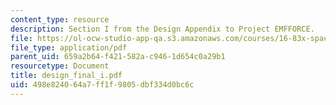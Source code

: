 ```yaml
---
content_type: resource
description: Section I from the Design Appendix to Project EMFFORCE.
file: https://ol-ocw-studio-app-qa.s3.amazonaws.com/courses/16-83x-space-systems-engineering-spring-2002-spring-2003/498e824064a7ff1f9805dbf334d0bc6c_design_final_i.pdf
file_type: application/pdf
parent_uid: 659a2b64-f421-582a-c946-1d654c0a29b1
resourcetype: Document
title: design_final_i.pdf
uid: 498e8240-64a7-ff1f-9805-dbf334d0bc6c
---
```

